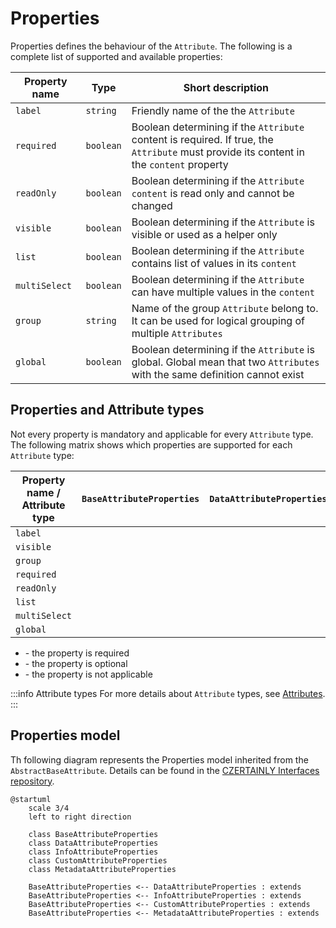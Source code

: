 # Properties

Properties defines the behaviour of the `Attribute`.
The following is a complete list of supported and available properties:

| Property name | Type      | Short description                                                                                                                       |
|---------------|-----------|-----------------------------------------------------------------------------------------------------------------------------------------|
| `label`       | `string`  | Friendly name of the the `Attribute`                                                                                                    |
| `required`    | `boolean` | Boolean determining if the `Attribute` content is required. If true, the `Attribute` must provide its content in the `content` property |
| `readOnly`    | `boolean` | Boolean determining if the `Attribute` `content` is read only and cannot be changed                                                     |
| `visible`     | `boolean` | Boolean determining if the `Attribute` is visible or used as a helper only                                                              |
| `list`        | `boolean` | Boolean determining if the `Attribute` contains list of values in its `content`                                                         |
| `multiSelect` | `boolean` | Boolean determining if the `Attribute` can have multiple values in the `content`                                                        |
| `group`       | `string`  | Name of the group `Attribute` belong to. It can be used for logical grouping of multiple `Attributes`                                   |
| `global`      | `boolean` | Boolean determining if the `Attribute` is global. Global mean that two `Attributes` with the same definition cannot exist               |

## Properties and Attribute types

Not every property is mandatory and applicable for every `Attribute` type. The following matrix shows which properties are supported for each `Attribute` type:

| Property name / Attribute type | `BaseAttributeProperties`                    | `DataAttributeProperties`                           | `InfoAttributeProperties`                    | `CustomAttributeProperties`                  | `MetadataAttributeProperties`                |
|--------------------------------|----------------------------------------------|-----------------------------------------------------|----------------------------------------------|----------------------------------------------|----------------------------------------------|
| `label`                        | <span class="badge badge--success"></span>   | <span class="badge badge--success" size="s"></span> | <span class="badge badge--success"></span>   | <span class="badge badge--success"></span>   | <span class="badge badge--success"></span>   |
| `visible`                      | <span class="badge badge--success"></span>   | <span class="badge badge--success"></span>          | <span class="badge badge--success"></span>   | <span class="badge badge--success"></span>   | <span class="badge badge--success"></span>   |
| `group`                        | <span class="badge badge--danger"></span>    | <span class="badge badge--danger"></span>           | <span class="badge badge--danger"></span>    | <span class="badge badge--danger"></span>    | <span class="badge badge--danger"></span>    |
| `required`                     | <span class="badge badge--secondary"></span> | <span class="badge badge--success"></span>          | <span class="badge badge--secondary"></span> | <span class="badge badge--success"></span>   | <span class="badge badge--secondary"></span> |
| `readOnly`                     | <span class="badge badge--secondary"></span> | <span class="badge badge--success"></span>          | <span class="badge badge--secondary"></span> | <span class="badge badge--success"></span>   | <span class="badge badge--secondary"></span> |
| `list`                         | <span class="badge badge--secondary"></span> | <span class="badge badge--success"></span>          | <span class="badge badge--secondary"></span> | <span class="badge badge--success"></span>   | <span class="badge badge--secondary"></span> |
| `multiSelect`                  | <span class="badge badge--secondary"></span> | <span class="badge badge--success"></span>          | <span class="badge badge--secondary"></span> | <span class="badge badge--success"></span>   | <span class="badge badge--secondary"></span> |
| `global`                       | <span class="badge badge--secondary"></span> | <span class="badge badge--secondary"></span>        | <span class="badge badge--secondary"></span> | <span class="badge badge--secondary"></span> | <span class="badge badge--danger"></span>    |

- <span class="badge badge--success" size="s"></span> - the property is required
- <span class="badge badge--danger"></span> - the property is optional
- <span class="badge badge--secondary"></span> - the property is not applicable

:::info Attribute types
For more details about `Attribute` types, see [Attributes](attributes).
:::

## Properties model

Th following diagram represents the Properties model inherited from the `AbstractBaseAttribute`. Details can be found in the [CZERTAINLY Interfaces repository](https://github.com/3KeyCompany/CZERTAINLY-Interfaces/tree/master/src/main/java/com/czertainly/api/model/common/attribute/v2/properties).

```plantuml
@startuml
    scale 3/4
    left to right direction
    
    class BaseAttributeProperties
    class DataAttributeProperties
    class InfoAttributeProperties
    class CustomAttributeProperties
    class MetadataAttributeProperties
  
    BaseAttributeProperties <-- DataAttributeProperties : extends
    BaseAttributeProperties <-- InfoAttributeProperties : extends
    BaseAttributeProperties <-- CustomAttributeProperties : extends
    BaseAttributeProperties <-- MetadataAttributeProperties : extends
```